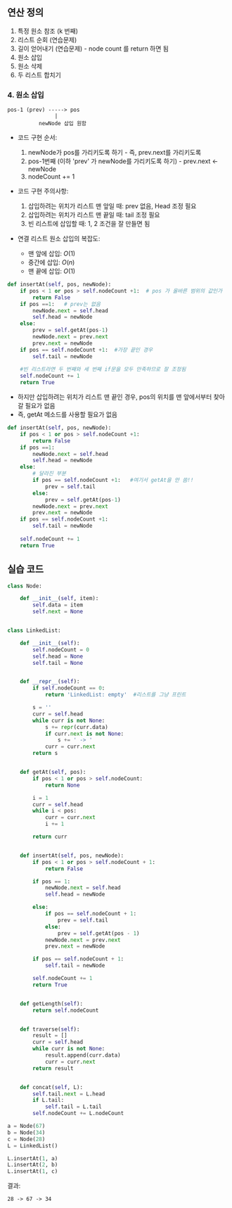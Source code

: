 ## 연산 정의
1. 특정 원소 참조 (k 번째)
2. 리스트 순회 (연습문제)
3. 길이 얻어내기 (연습문제) - node count 를 return 하면 됨
4. 원소 삽입
5. 원소 삭제
6. 두 리스트 합치기


### 4. 원소 삽입
```
pos-1 (prev) -----> pos
               |
          newNode 삽입 원함
```
- 코드 구현 순서: 
  1. newNode가 pos를 가리키도록 하기 - 즉, prev.next를 가리키도록
  2. pos-1번째 (이하 'prev' 가 newNode를 가리키도록 하기) - prev.next <- newNode
  3. nodeCount += 1

- 코드 구현 주의사항:

  1. 삽입하려는 위치가 리스트 맨 앞일 때: prev 없음, Head 조정 필요
  2. 삽입하려는 위치가 리스트 맨 끝일 때: tail 조정 필요
  3. 빈 리스트에 삽입할 때: 1, 2 조건을 잘 만들면 됨

- 연결 리스트 원소 삽입의 복잡도:
  + 맨 앞에 삽입: $O(1)$
  + 중간에 삽입: $O(n)$
  + 맨 끝에 삽입: $O(1)$
  

```python
def insertAt(self, pos, newNode):
    if pos < 1 or pos > self.nodeCount +1:  # pos 가 올바른 범위의 값인가
        return False
    if pos ==1:   # prev는 없음
        newNode.next = self.head
        self.head = newNode
    else:
        prev = self.getAt(pos-1)
        newNode.next = prev.next
        prev.next = newNode
    if pos == self.nodeCount +1:  #가장 끝인 경우
        self.tail = newNode
    
    #빈 리스트라면 두 번째와 세 번째 if문을 모두 만족하므로 잘 조정됨
    self.nodeCount += 1
    return True
```

- 하지만 삽입하려는 위치가 리스트 맨 끝인 경우, pos의 위치를 맨 앞에서부터 찾아갈 필요가 없음
- 즉, getAt 메소드를 사용할 필요가 없음

```python
def insertAt(self, pos, newNode):
    if pos < 1 or pos > self.nodeCount +1:  
        return False
    if pos ==1:   
        newNode.next = self.head
        self.head = newNode
    else:
        # 달라진 부분
        if pos == self.nodeCount +1:   #여기서 getAt을 안 씀!! 
            prev = self.tail
        else:
            prev = self.getAt(pos-1)
        newNode.next = prev.next
        prev.next = newNode
    if pos == self.nodeCount +1:  
        self.tail = newNode
    
    self.nodeCount += 1
    return True
```

## 실습 코드
```python
class Node:

    def __init__(self, item):
        self.data = item
        self.next = None


class LinkedList:

    def __init__(self):
        self.nodeCount = 0
        self.head = None
        self.tail = None


    def __repr__(self):
        if self.nodeCount == 0:
            return 'LinkedList: empty'  #리스트를 그냥 프린트

        s = ''
        curr = self.head
        while curr is not None:
            s += repr(curr.data)
            if curr.next is not None:
                s += ' -> '
            curr = curr.next
        return s


    def getAt(self, pos):
        if pos < 1 or pos > self.nodeCount:
            return None

        i = 1
        curr = self.head
        while i < pos:
            curr = curr.next
            i += 1

        return curr


    def insertAt(self, pos, newNode):
        if pos < 1 or pos > self.nodeCount + 1:
            return False

        if pos == 1:
            newNode.next = self.head
            self.head = newNode

        else:
            if pos == self.nodeCount + 1:
                prev = self.tail
            else:
                prev = self.getAt(pos - 1)
            newNode.next = prev.next
            prev.next = newNode

        if pos == self.nodeCount + 1:
            self.tail = newNode

        self.nodeCount += 1
        return True


    def getLength(self):
        return self.nodeCount


    def traverse(self):
        result = []
        curr = self.head
        while curr is not None:
            result.append(curr.data)
            curr = curr.next
        return result


    def concat(self, L):
        self.tail.next = L.head
        if L.tail:
            self.tail = L.tail
        self.nodeCount += L.nodeCount
```

```python
a = Node(67)
b = Node(34)
c = Node(28)
L = LinkedList()
```

```python
L.insertAt(1, a)
L.insertAt(2, b)
L.insertAt(1, c)
```

결과:
```
28 -> 67 -> 34
```

